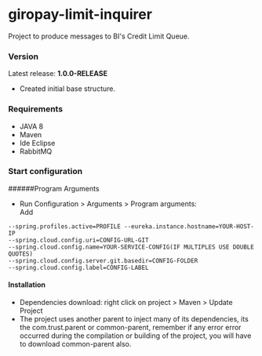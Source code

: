 # giropay-limit-inquirer
Project to produce messages to BI's Credit Limit Queue. 

### Version
Latest release: **1.0.0-RELEASE**
* Created initial base structure.

### Requirements 
* JAVA 8
* Maven
* Ide Eclipse
* RabbitMQ

### Start configuration <br>
######Program Arguments <br>
* Run Configuration > Arguments > Program arguments: <br>
Add 

```
--spring.profiles.active=PROFILE --eureka.instance.hostname=YOUR-HOST-IP
--spring.cloud.config.uri=CONFIG-URL-GIT
--spring.cloud.config.name=YOUR-SERVICE-CONFIG(IF MULTIPLES USE DOUBLE QUOTES)
--spring.cloud.config.server.git.basedir=CONFIG-FOLDER
--spring.cloud.config.label=CONFIG-LABEL
```

#### Installation <br>
* Dependencies download: right click on project > Maven > Update Project
* The project uses another parent to inject many of its dependencies, its the com.trust.parent or common-parent, remember if any error error occurred during the compilation or building of the project, you will have to download common-parent also.